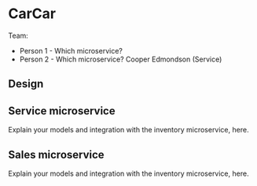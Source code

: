 # CarCar

Team:

* Person 1 - Which microservice?
* Person 2 - Which microservice? Cooper Edmondson (Service)

## Design

## Service microservice

Explain your models and integration with the inventory
microservice, here.

## Sales microservice

Explain your models and integration with the inventory
microservice, here.
